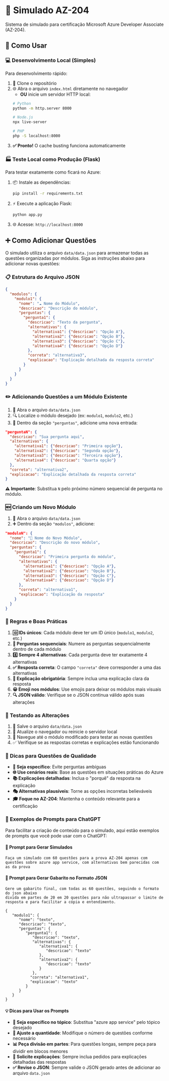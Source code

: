 # 🎯 Simulado AZ-204

Sistema de simulado para certificação Microsoft Azure Developer Associate (AZ-204).

## 🚀 Como Usar

### 💻 Desenvolvimento Local (Simples)

Para desenvolvimento rápido:

1. 📁 Clone o repositório
2. 🌐 Abra o arquivo `index.html` diretamente no navegador
   - **OU** inicie um servidor HTTP local:
   ```bash
   # Python
   python -m http.server 8000
   
   # Node.js
   npx live-server
   
   # PHP
   php -S localhost:8000
   ```
3. **✅ Pronto!** O cache busting funciona automaticamente

### 🏭 Teste Local como Produção (Flask)

Para testar exatamente como ficará no Azure:

1. 📦 Instale as dependências:
   ```bash
   pip install -r requirements.txt
   ```

2. ⚡ Execute a aplicação Flask:
   ```bash
   python app.py
   ```

3. 🌐 Acesse: `http://localhost:8000`

## ➕ Como Adicionar Questões

O simulado utiliza o arquivo `data/data.json` para armazenar todas as questões organizadas por módulos. Siga as instruções abaixo para adicionar novas questões:

### 📋 Estrutura do Arquivo JSON

```json
{
  "modulos": {
    "modulo1": {
      "nome": "☁️ Nome do Módulo",
      "descricao": "Descrição do módulo",
      "perguntas": {
        "pergunta1": {
          "descricao": "Texto da pergunta",
          "alternativas": {
            "alternativa1": {"descricao": "Opção A"},
            "alternativa2": {"descricao": "Opção B"}, 
            "alternativa3": {"descricao": "Opção C"},
            "alternativa4": {"descricao": "Opção D"}
          },
          "correta": "alternativa3",
          "explicacao": "Explicação detalhada da resposta correta"
        }
      }
    }
  }
}
```

### ✏️ Adicionando Questões a um Módulo Existente

1. 📂 Abra o arquivo `data/data.json`
2. 🔍 Localize o módulo desejado (ex: `modulo1`, `modulo2`, etc.)
3. 📝 Dentro da seção `"perguntas"`, adicione uma nova entrada:

```json
"perguntaN": {
  "descricao": "Sua pergunta aqui",
  "alternativas": {
    "alternativa1": {"descricao": "Primeira opção"},
    "alternativa2": {"descricao": "Segunda opção"},
    "alternativa3": {"descricao": "Terceira opção"},
    "alternativa4": {"descricao": "Quarta opção"}
  },
  "correta": "alternativa2",
  "explicacao": "Explicação detalhada da resposta correta"
}
```

**⚠️ Importante**: Substitua `N` pelo próximo número sequencial de pergunta no módulo.

### 🆕 Criando um Novo Módulo

1. 📂 Abra o arquivo `data/data.json`
2. ➕ Dentro da seção `"modulos"`, adicione:

```json
"moduloN": {
  "nome": "🔧 Nome do Novo Módulo",
  "descricao": "Descrição do novo módulo",
  "perguntas": {
    "pergunta1": {
      "descricao": "Primeira pergunta do módulo",
      "alternativas": {
        "alternativa1": {"descricao": "Opção A"},
        "alternativa2": {"descricao": "Opção B"},
        "alternativa3": {"descricao": "Opção C"},
        "alternativa4": {"descricao": "Opção D"}
      },
      "correta": "alternativa1",
      "explicacao": "Explicação da resposta"
    }
  }
}
```

### 📏 Regras e Boas Práticas

1. **🆔 IDs únicos**: Cada módulo deve ter um ID único (`modulo1`, `modulo2`, etc.)
2. **🔢 Perguntas sequenciais**: Numere as perguntas sequencialmente dentro de cada módulo
3. **4️⃣ Sempre 4 alternativas**: Cada pergunta deve ter exatamente 4 alternativas
4. **✅ Resposta correta**: O campo `"correta"` deve corresponder a uma das alternativas
5. **📝 Explicação obrigatória**: Sempre inclua uma explicação clara da resposta
6. **😀 Emoji nos módulos**: Use emojis para deixar os módulos mais visuais
7. **🔍 JSON válido**: Verifique se o JSON continua válido após suas alterações

### 🧪 Testando as Alterações

1. 💾 Salve o arquivo `data/data.json`
2. 🔄 Atualize o navegador ou reinicie o servidor local
3. 🎯 Navegue até o módulo modificado para testar as novas questões
4. ✅ Verifique se as respostas corretas e explicações estão funcionando

### 💎 Dicas para Questões de Qualidade

- **🎯 Seja específico**: Evite perguntas ambíguas
- **🌐 Use cenários reais**: Base as questões em situações práticas do Azure
- **📚 Explicações detalhadas**: Inclua o "porquê" da resposta na explicação
- **🎭 Alternativas plausíveis**: Torne as opções incorretas believáveis
- **🎓 Foque no AZ-204**: Mantenha o conteúdo relevante para a certificação

### 🤖 Exemplos de Prompts para ChatGPT

Para facilitar a criação de conteúdo para o simulado, aqui estão exemplos de prompts que você pode usar com o ChatGPT:

#### 📝 Prompt para Gerar Simulados

```
Faça um simulado com 60 questões para a prova AZ-204 apenas com questões sobre azure app service, com alternativas bem parecidas com as da prova
```

#### 🔧 Prompt para Gerar Gabarito no Formato JSON

```
Gere um gabarito final, com todas as 60 questões, seguindo o formato do json abaixo
divida em partes de 20 em 20 questões para não ultrapassar o limite de resposta e para facilitar a cópia e entendimento.

{
   "modulo1": {
      "nome": "texto",
      "descricao": "texto",
      "perguntas": {
         "pergunta1": {
            "descricao": "texto",
            "alternativas": {
               "alternativa1": {
                  "descricao": "texto"
               },
               "alternativa2": {
                  "descricao": "texto"
               }
            },
           "correta": "alternativa1",
           "explicacao": "texto"
         }
      }
   }
}
```

#### 💡 Dicas para Usar os Prompts

- **🎯 Seja específico no tópico**: Substitua "azure app service" pelo tópico desejado
- **🔢 Ajuste a quantidade**: Modifique o número de questões conforme necessário
- **📊 Peça divisão em partes**: Para questões longas, sempre peça para dividir em blocos menores
- **📝 Solicite explicações**: Sempre inclua pedidos para explicações detalhadas das respostas
- **✅ Revise o JSON**: Sempre valide o JSON gerado antes de adicionar ao arquivo `data.json`
